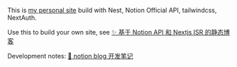 This is [my personal site](https://www.ranguiquan.com/) build with Nest, Notion Official API, tailwindcss, NextAuth.

Use this to build your own site, see [✨ 基于 Notion API 和 Nextjs ISR 的静态博客](https://rgqplus.vercel.app/blog/090a79cf1edb4144b3cef3ef67dc1ba3)

Development notes: [🧠 notion blog 开发笔记](https://www.ranguiquan.com/blog/1e2af91cd91a4ec790d1895b332f2af4)
